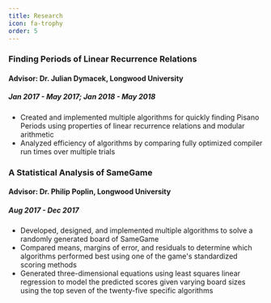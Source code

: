 ```yaml
---
title: Research
icon: fa-trophy
order: 5
---
```


### Finding Periods of Linear Recurrence Relations
#### Advisor: Dr. Julian Dymacek, Longwood University
##### Jan 2017 - May 2017; Jan 2018 - May 2018

* Created and implemented multiple algorithms for quickly finding Pisano Periods using properties of linear recurrence relations and modular arithmetic
* Analyzed efficiency of algorithms by comparing fully optimized compiler run times over multiple trials

### A Statistical Analysis of SameGame
#### Advisor: Dr. Philip Poplin, Longwood University
##### Aug 2017 - Dec 2017

* Developed, designed, and implemented multiple algorithms to solve a randomly generated board of SameGame 
* Compared means, margins of error, and residuals to determine which algorithms performed best using one of the game's standardized scoring methods
* Generated three-dimensional equations using least squares linear regression to model the predicted scores given varying board sizes using the top seven of the twenty-five specific algorithms
